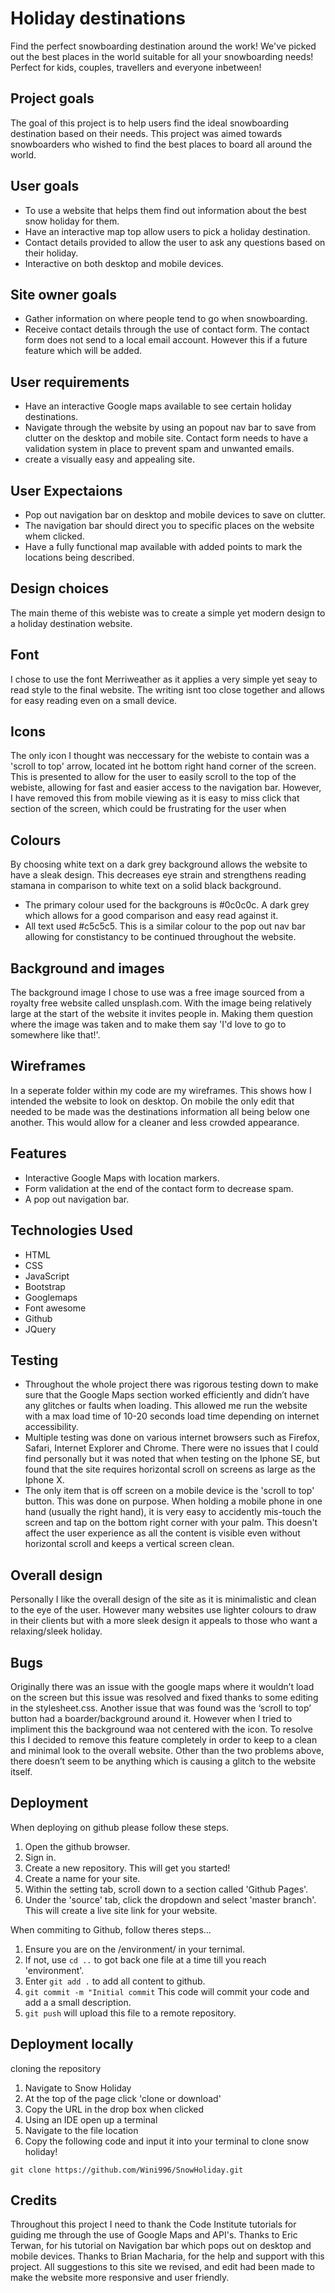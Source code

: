 # Holiday destinations
Find the perfect snowboarding destination around the work! We've picked out the best places in the world suitable for all your snowboarding needs!
Perfect for kids, couples, travellers and everyone inbetween!

## Project goals
The goal of this project is to help users find the ideal snowboarding destination based on their needs. 
This project was aimed towards snowboarders who wished to find the best places to board all around the world.



## User goals
* To use a website that helps them find out information about the best snow holiday for them.
* Have an interactive map top allow users to pick a holiday destination.
* Contact details provided to allow the user to ask any questions based on their holiday.
* Interactive on both desktop and mobile devices.

## Site owner goals
* Gather information on where people tend to go when snowboarding.
* Receive contact details through the use of contact form. The contact form does not send to a local email account. However this if a future feature which will be added.

## User requirements
* Have an interactive Google maps available to see certain holiday destinations.
* Navigate through the website by using an popout nav bar to save from clutter on the desktop and mobile site.
Contact form needs to have a validation system in place to prevent spam and unwanted emails.
* create a visually easy and appealing site.

## User Expectaions
* Pop out navigation bar on desktop and mobile devices to save on clutter.
* The navigation bar should direct you to specific places on the website whem clicked.
* Have a fully functional map available with added points to mark the locations being described.

## Design choices 
The main theme of this webiste was to create a simple yet modern design to a holiday destination website. 

## Font
I chose to use the font Merriweather as it applies a very simple yet seay to read style to the final website. The writing isnt too close together and allows for easy reading even on a small device.

## Icons
The only icon I thought was neccessary for the webiste to contain was a 'scroll to top' arrow, located int he bottom right hand corner of the screen.
This is presented to allow for the user to easily scroll to the top of the webiste, allowing for fast and easier access to the navigation bar. 
However, I have removed this from mobile viewing as it is easy to miss click that section of the screen, which could be frustrating for the user when 

## Colours
By choosing white text on a dark grey background allows the website to have a sleak design. 
This decreases eye strain and strengthens reading stamana in comparison to white text on a solid black background.
* The primary colour used for the backgrouns is #0c0c0c. A dark grey which allows for a good comparison and easy read against it.
* All text used #c5c5c5. This is a similar colour to the pop out nav bar allowing for constistancy to be continued throughout the website.

## Background and images
The background image I chose to use was a free image sourced from a royalty free website called unsplash.com. 
With the image being relatively large at the start of the website it invites people in. Making them question where the image was taken and to make them say 'I'd love to go to somewhere like that!'.

## Wireframes
In a seperate folder within my code are my wireframes. This shows how I intended the website to look on desktop. On mobile the only edit that needed to be made was the destinations information all being 
below one another. This would allow for a cleaner and less crowded appearance. 

## Features
* Interactive Google Maps with location markers.
* Form validation at the end of the contact form to decrease spam.
* A pop out navigation bar.

## Technologies Used
* HTML
* CSS
* JavaScript
* Bootstrap
* Googlemaps
* Font awesome
* Github
* JQuery

## Testing
* Throughout the whole project there was rigorous testing down to make sure that the Google Maps section worked efficiently and didn’t have any glitches or faults when loading. This allowed me run the website 
with a max load time of 10-20 seconds load time depending on internet accessibility.
* Multiple testing was done on various internet browsers such as Firefox, Safari, Internet Explorer and Chrome. There were no issues that I could find personally but it was noted that when testing on the Iphone SE, 
but found that the site requires horizontal scroll on screens as large as the Iphone X. 
* The only item that is off screen on a mobile device is the 'scroll to top' button. This was done on purpose. When holding a mobile phone in one hand (usually the right hand), it is very easy to accidently mis-touch 
the screen and tap on the bottom right corner with your palm. This doesn't affect the user experience as all the content is visible even without horizontal scroll and keeps a vertical screen clean.  

## Overall design
Personally I like the overall design of the site as it is minimalistic and clean to the eye of the user. However many websites use lighter colours to draw in their clients but with a more sleek design it appeals to 
those who want a relaxing/sleek holiday.

## Bugs
Originally there was an issue with the google maps where it wouldn’t load on the screen but this issue was resolved and fixed thanks to some editing in the stylesheet.css.
Another issue that was found was the ‘scroll to top’ button had a boarder/background around it. However when I tried to impliment this the background waa not centered with the icon. 
To resolve this I decided to remove this feature completely in order to keep to a clean and minimal look to the overall website. 
Other than the two problems above, there doesn’t seem to be anything which is causing a glitch to the website itself. 

## Deployment
When deploying on github please follow these steps.
1. Open the github browser.
2. Sign in.
3. Create a new repository. This will get you started!
4. Create a name for your site.
5. Within the setting tab, scroll down to a section called 'Github Pages'.
6. Under the 'source' tab, click the dropdown and select 'master branch'. This will create a live site link for your website.

When commiting to Github, follow theres steps...
1. Ensure you are on the /environment/ in your ternimal.
2. If not, use `cd ..` to got back one file at a time till you reach 'environment'.
3. Enter `git add .` to add all content to github.
4. `git commit -m "Initial commit` This code will commit your code and add a a small description.
5. `git push` will upload this file to a remote repository.

## Deployment locally
cloning the repository
1. Navigate to Snow Holiday
2. At the top of the page click 'clone or download'
3. Copy the URL in the drop box when clicked
4. Using an IDE open up a terminal
5. Navigate to the file location
6. Copy the following code and input it into your terminal to clone snow holiday!

`git clone https://github.com/Wini996/SnowHoliday.git `

## Credits
Throughout this project I need to thank the Code Institute tutorials for guiding me through the use of Google Maps and API's.
Thanks to Eric Terwan, for his tutorial on Navigation bar which pops out on desktop and mobile devices.
Thanks to Brian Macharia, for the help and support with this project. All suggestions to this site we revised, and edit had been made to make the website more responsive and user friendly.

